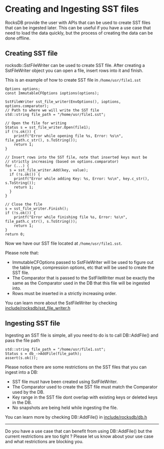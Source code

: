 # Creating and Ingesting SST files
RocksDB provide the user with APIs that can be used to create SST files that can be ingested later. This can be useful if you have a use case that need to load the data quickly, but the process of creating the data can be done offline.

## Creating SST file
rocksdb::SstFileWriter can be used to create SST file. After creating a SstFileWriter object you can open a file, insert rows into it and finish.   

This is an example of how to create SST file in `/home/usr/file1.sst`

    Options options;
    const ImmutableCFOptions ioptions(options);

    SstFileWriter sst_file_writer(EnvOptions(), ioptions, options.comparator);
    // Path to where we will write the SST file
    std::string file_path = "/home/usr/file1.sst";
    
    // Open the file for writing
    Status s = sst_file_writer.Open(file1);
    if (!s.ok()) {
        printf("Error while opening file %s, Error: %s\n", file_path.c_str(), s.ToString());
        return 1;
    }
    
    // Insert rows into the SST file, note that inserted keys must be 
    // strictly increasing (based on options.comparator)
    for (...) {
      s = sst_file_writer.Add(key, value);
      if (!s.ok()) {
        printf("Error while adding Key: %s, Error: %s\n", key.c_str(), s.ToString());
        return 1;
      }
    }

    // Close the file
    s = sst_file_writer.Finish();
    if (!s.ok()) {
        printf("Error while finishing file %s, Error: %s\n", file_path.c_str(), s.ToString());
        return 1;
    }
    return 0;

Now we have our SST file located at `/home/usr/file1.sst`.

Please note that:  
*    ImmutableCFOptions passed to SstFileWriter will be used to figure out the table type, compression options, etc that will be used to create the SST file.
*    The Comparator that is passed to the SstFileWriter must be exactly the same as the Comparator used in the DB that this file will be ingested into.
*    Rows must be inserted in a strictly increasing order. 

You can learn more about the SstFileWriter by checking [include/rocksdb/sst_file_writer.h](https://github.com/facebook/rocksdb/blob/master/include/rocksdb/sst_file_writer.h)
## Ingesting SST file
Ingesting an SST file is simple, all you need to do is to call DB::AddFile() and pass the file path

    std::string file_path = "/home/usr/file1.sst";
    Status s = db_->AddFile(file_path);
    assert(s.ok());

Please notice there are some restrictions on the SST files that you can ingest into a DB:
* SST file must have been created using SstFileWriter.
* The Comparator used to create the SST file must match the Comparator used by the DB.
* Key range in the SST file dont overlap with existing keys or deleted keys in the DB.
* No snapshots are being held while ingesting the file.

You can learn more by checking DB::AddFile() in [include/rocksdb/db.h](https://github.com/facebook/rocksdb/blob/master/include/rocksdb/db.h)

---
Do you have a use case that can benefit from using DB::AddFile() but the current restrictions are too tight ? Please let us know about your use case and what restrictions are blocking you. 